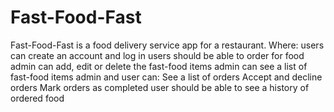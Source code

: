 # Fast-Food-Fast

Fast-Food-Fast is a food delivery service app for a restaurant.
Where:
users can create an account and log in
users should be able to order for food
admin can add, edit or delete the fast-food items
admin can see a list of fast-food items
admin and user can:
 See a list of orders
 Accept and decline orders
 Mark orders as completed
 user should be able to see a history of ordered food

